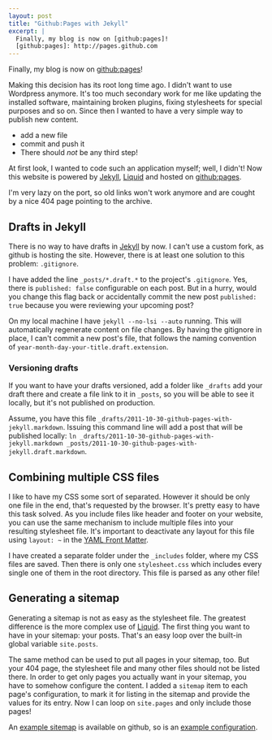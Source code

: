```yaml
---
layout: post
title: "Github:Pages with Jekyll"
excerpt: |
  Finally, my blog is now on [github:pages]!
  [github:pages]: http://pages.github.com
---
```


Finally, my blog is now on [github:pages]!

Making this decision has its root long time ago. I didn't want to use Wordpress anymore. It's too much secondary work for me like updating the installed software, maintaining broken plugins, fixing stylesheets for special purposes and so on. Since then I wanted to have a very simple way to publish new content.

* add a new file
* commit and push it
* There should *not* be any third step!

At first look, I wanted to code such an application myself; well, I didn't! Now this website is powered by [Jekyll], [Liquid] and hosted on [github:pages].

I'm very lazy on the port, so old links won't work anymore and are cought by a nice 404 page pointing to the archive.

## Drafts in Jekyll

There is no way to have drafts in [Jekyll] by now. I can't use a custom fork, as github is hosting the site. However, there is at least one solution to this problem: `.gitignore`.

I have added the line `_posts/*.draft.*` to the project's `.gitignore`. Yes, there is `published: false` configurable on each post. But in a hurry, would you change this flag back or accidentally commit the new post `published: true` because you were reviewing your upcoming post?

On my local machine I have `jekyll --no-lsi --auto` running. This will automatically regenerate content on file changes. By having the gitignore in place, I can't commit a new post's file, that follows the naming convention of `year-month-day-your-title.draft.extension`.

### Versioning drafts

If you want to have your drafts versioned, add a folder like `_drafts` add your draft there and create a file link to it in `_posts`, so you will be able to see it locally, but it's not published on production.

Assume, you have this file `_drafts/2011-10-30-github-pages-with-jekyll.markdown`. Issuing this command line will add a post that will be published locally: `ln _drafts/2011-10-30-github-pages-with-jekyll.markdown _posts/2011-10-30-github-pages-with-jekyll.draft.markdown`.

## Combining multiple CSS files

I like to have my CSS some sort of separated. However it should be only one file in the end, that's requested by the browser. It's pretty easy to have this task solved. As you include files like header and footer on your website, you can use the same mechanism to include multiple files into your resulting stylesheet file. It's important to deactivate any layout for this file using `layout: ~` in the [YAML Front Matter].

I have created a separate folder under the `_includes` folder, where my CSS files are saved. Then there is only one `stylesheet.css` which includes every single one of them in the root directory. This file is parsed as any other file!

## Generating a sitemap

Generating a sitemap is not as easy as the stylesheet file. The greatest difference is the more complex use of [Liquid]. The first thing you want to have in your sitemap: your posts. That's an easy loop over the built-in global variable `site.posts`. 

The same method can be used to put all pages in your sitemap, too. But your 404 page, the stylesheet file and many other files should not be listed there. In order to get only pages you actually want in your sitemap, you have to somehow configure the content. I added a `sitemap` item to each page's configuration, to mark it for listing in the sitemap and provide the values for its entry. Now I can loop on `site.pages` and only include those pages!

An [example sitemap] is available on github, so is an [example configuration].

[github:pages]: http://pages.github.com
[Jekyll]: https://github.com/mojombo/jekyll/
[Liquid]: http://liquidmarkup.org/
[YAML Front Matter]: https://github.com/mojombo/jekyll/wiki/YAML-Front-Matter
[example sitemap]: https://github.com/havvg/havvg.github.com/blob/master/sitemap.xml
[example configuration]: https://github.com/havvg/havvg.github.com/blob/master/archive.html
